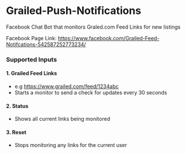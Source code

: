# Grailed-Push-Notifications

Facebook Chat Bot that monitors Graled.com Feed Links for new listings

Facebook Page Link: https://www.facebook.com/Grailed-Feed-Notifcations-542587252773234/


### Supported Inputs
#### 1. Grailed Feed Links
  - e.g  https://www.grailed.com/feed/1234abc
  - Starts a monitor to send a check for updates every 30 seconds

#### 2. Status
  - Shows all current links being monitored

#### 3. Reset
  - Stops monitoring any links for the current user
